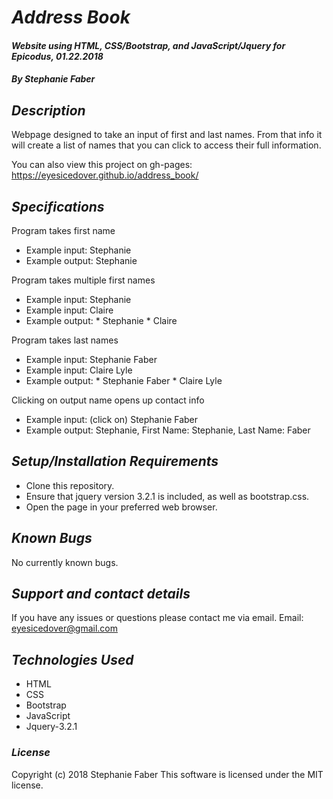 # _Address Book_

#### _Website using HTML, CSS/Bootstrap, and JavaScript/Jquery for Epicodus, 01.22.2018_

#### _By Stephanie Faber_

## _Description_

Webpage designed to take an input of first and last names. From that info it will create a list of names that you can click to access their full information.

You can also view this project on gh-pages:
https://eyesicedover.github.io/address_book/

## _Specifications_

Program takes first name
* Example input: Stephanie
* Example output:  Stephanie

Program takes multiple first names
* Example input: Stephanie
* Example input: Claire
* Example output: * Stephanie * Claire

Program takes last names
* Example input: Stephanie Faber
* Example input: Claire Lyle
* Example output:  * Stephanie Faber * Claire Lyle

Clicking on output name opens up contact info
* Example input: (click on) Stephanie Faber
* Example output: Stephanie, First Name: Stephanie, Last Name: Faber

## _Setup/Installation Requirements_

* Clone this repository.
* Ensure that jquery version 3.2.1 is included, as well as bootstrap.css.
* Open the page in your preferred web browser.


## _Known Bugs_

No currently known bugs.

## _Support and contact details_

If you have any issues or questions please contact me via email.
Email: eyesicedover@gmail.com

## _Technologies Used_

* HTML
* CSS
* Bootstrap
* JavaScript
* Jquery-3.2.1

### _License_

Copyright (c) 2018 Stephanie Faber
This software is licensed under the MIT license.
